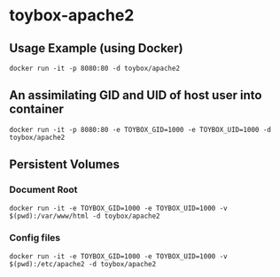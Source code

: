 # toybox-apache2

## Usage Example (using Docker)

``docker run -it -p 8080:80 -d toybox/apache2``

## An assimilating GID and UID of host user into container

``docker run -it -p 8080:80 -e TOYBOX_GID=1000 -e TOYBOX_UID=1000 -d toybox/apache2``

## Persistent Volumes

### Document Root

``docker run -it -e TOYBOX_GID=1000 -e TOYBOX_UID=1000 -v $(pwd):/var/www/html -d toybox/apache2``

### Config files

``docker run -it -e TOYBOX_GID=1000 -e TOYBOX_UID=1000 -v $(pwd):/etc/apache2 -d toybox/apache2``
